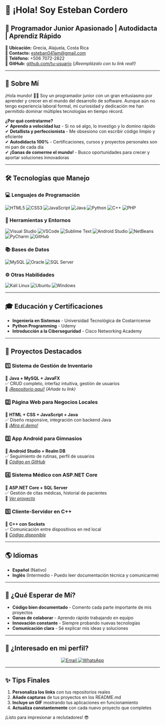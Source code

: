 # 👋 ¡Hola! Soy Esteban Cordero
## 🚀 Programador Junior Apasionado | Autodidacta | Aprendiz Rápido

📍 **Ubicación:** Grecia, Alajuela, Costa Rica  
📧 **Contacto:** esteban041am@gmail.com  
📱 **Teléfono:** +506 7072-2822  
🔗 **GitHub:** [github.com/tu-usuario](https://github.com/tu-usuario) *(¡Reemplázalo con tu link real!)*  

---

## 🌟 Sobre Mí  
¡Hola mundo! 👨‍💻 Soy un programador junior con un gran entusiasmo por aprender y crecer en el mundo del desarrollo de software. Aunque aún no tengo experiencia laboral formal, mi curiosidad y dedicación me han permitido dominar múltiples tecnologías en tiempo récord.

**¿Por qué contratarme?**  
✔ **Aprendo a velocidad luz** - Si no sé algo, lo investigo y lo domino rápido  
✔ **Detallista y perfeccionista** - Me obsesiono con escribir código limpio y eficiente  
✔ **Autodidacta 100%** - Certificaciones, cursos y proyectos personales son mi pan de cada día  
✔ **¡Ganas de comerme el mundo!** - Busco oportunidades para crecer y aportar soluciones innovadoras  

---

## 🛠️ Tecnologías que Manejo  

### 💻 Lenguajes de Programación  
<img src="https://img.shields.io/badge/HTML5-E34F26?style=for-the-badge&logo=html5&logoColor=white" alt="HTML5">
<img src="https://img.shields.io/badge/CSS3-1572B6?style=for-the-badge&logo=css3&logoColor=white" alt="CSS3">
<img src="https://img.shields.io/badge/JavaScript-F7DF1E?style=for-the-badge&logo=javascript&logoColor=black" alt="JavaScript">
<img src="https://img.shields.io/badge/Java-007396?style=for-the-badge&logo=java&logoColor=white" alt="Java">
<img src="https://img.shields.io/badge/Python-3776AB?style=for-the-badge&logo=python&logoColor=white" alt="Python">
<img src="https://img.shields.io/badge/C%2B%2B-00599C?style=for-the-badge&logo=c%2B%2B&logoColor=white" alt="C++">
<img src="https://img.shields.io/badge/PHP-777BB4?style=for-the-badge&logo=php&logoColor=white" alt="PHP">

### 🔧 Herramientas y Entornos  
<img src="https://img.shields.io/badge/Visual_Studio-5C2D91?style=for-the-badge&logo=visual-studio&logoColor=white" alt="Visual Studio">
<img src="https://img.shields.io/badge/Visual_Studio_Code-007ACC?style=for-the-badge&logo=visual-studio-code&logoColor=white" alt="VSCode">
<img src="https://img.shields.io/badge/Sublime_Text-%23575757.svg?style=for-the-badge&logo=sublime-text&logoColor=important" alt="Sublime Text">
<img src="https://img.shields.io/badge/Android_Studio-3DDC84?style=for-the-badge&logo=android-studio&logoColor=white" alt="Android Studio">
<img src="https://img.shields.io/badge/NetBeans_IDE-1B6AC6?style=for-the-badge&logo=apache-netbeans-ide&logoColor=white" alt="NetBeans">
<img src="https://img.shields.io/badge/PyCharm-000000?style=for-the-badge&logo=pycharm&logoColor=white" alt="PyCharm">
<img src="https://img.shields.io/badge/GitHub-181717?style=for-the-badge&logo=github&logoColor=white" alt="GitHub">

### 📚 Bases de Datos  
<img src="https://img.shields.io/badge/MySQL-4479A1?style=for-the-badge&logo=mysql&logoColor=white" alt="MySQL">
<img src="https://img.shields.io/badge/Oracle-F80000?style=for-the-badge&logo=oracle&logoColor=white" alt="Oracle">
<img src="https://img.shields.io/badge/SQL_Server-CC2927?style=for-the-badge&logo=microsoft-sql-server&logoColor=white" alt="SQL Server">

### ⚙️ Otras Habilidades  
<img src="https://img.shields.io/badge/Kali_Linux-557C94?style=for-the-badge&logo=kalilinux&logoColor=white" alt="Kali Linux">
<img src="https://img.shields.io/badge/Ubuntu-E95420?style=for-the-badge&logo=ubuntu&logoColor=white" alt="Ubuntu">
<img src="https://img.shields.io/badge/Windows-0078D6?style=for-the-badge&logo=windows&logoColor=white" alt="Windows">

---

## 🎓 Educación y Certificaciones  
- **Ingeniería en Sistemas** - Universidad Tecnológica de Costarricense 
- **Python Programming** - Udemy  
- **Introducción a la Ciberseguridad** - Cisco Networking Academy  

---

## 💼 Proyectos Destacados  

### 1️⃣ Sistema de Gestión de Inventario  
📌 **Java + MySQL + JavaFX**  
✅ CRUD completo, interfaz intuitiva, gestión de usuarios  
🔗 *[¡Repositorio aquí!](#)* *(Añade tu link)*  

### 2️⃣ Página Web para Negocios Locales  
📌 **HTML + CSS + JavaScript + Java**  
✅ Diseño responsive, integración con backend Java  
🔗 *[¡Mira el demo!](#)*  

### 3️⃣ App Android para Gimnasios  
📌 **Android Studio + Realm DB**  
✅ Seguimiento de rutinas, perfil de usuarios  
🔗 *[Código en GitHub](#)*  

### 4️⃣ Sistema Médico con ASP.NET Core  
📌 **ASP.NET Core + SQL Server**  
✅ Gestión de citas médicas, historial de pacientes  
🔗 *[Ver proyecto](#)*  

### 5️⃣ Cliente-Servidor en C++  
📌 **C++ con Sockets**  
✅ Comunicación entre dispositivos en red local  
🔗 *[Código disponible](#)*  

---

## 🌎 Idiomas  
- **Español** (Nativo)  
- **Inglés** (Intermedio - Puedo leer documentación técnica y comunicarme)  

---

## 🚀 ¿Qué Esperar de Mí?  
- **Código bien documentado** - Comento cada parte importante de mis proyectos  
- **Ganas de colaborar** - Aprendo rápido trabajando en equipo  
- **Innovación constante** - Siempre probando nuevas tecnologías  
- **Comunicación clara** - Sé explicar mis ideas y soluciones  

---

## 📩 ¿Interesado en mi perfil?  
<p align="center">
  <a href="mailto:esteban041am@gmail.com">
    <img src="https://img.shields.io/badge/Contacto-Email-red?style=for-the-badge" alt="Email">
  </a>
  <a href="https://wa.me/50670722822">
    <img src="https://img.shields.io/badge/WhatsApp-25D366?style=for-the-badge&logo=whatsapp&logoColor=white" alt="WhatsApp">
  </a>
</p>

---

## ✨ Tips Finales  
1. **Personaliza los links** con tus repositorios reales  
2. **Añade capturas** de tus proyectos en los README.md  
3. **Incluye un GIF** mostrando tus aplicaciones en funcionamiento  
4. **Actualiza constantemente** con cada nuevo proyecto que completes  

¡Listo para impresionar a reclutadores! 😎
